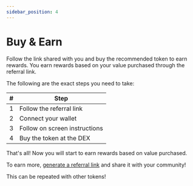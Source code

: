 ```yaml
---
sidebar_position: 4
---
```


# Buy & Earn

Follow the link shared with you and buy the recommended token to earn rewards. You earn rewards based on your value purchased through the referral link.

The following are the exact steps you need to take:

| # | Step |
|---|------|
| 1 | Follow the referral link |
| 2 | Connect your wallet |
| 3 | Follow on screen instructions |
| 4 | Buy the token at the DEX |

That's all! Now you will start to earn rewards based on value purchased. 

To earn more, [generate a referral link](/docs//guides/promote) and share it with your community!

This can be repeated with other tokens!